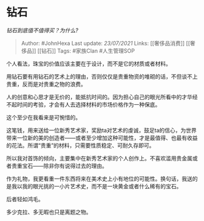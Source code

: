 # 钻石
*钻石到底值不值得买？为什么?*

> Author: #JohnHexa
Last update: *23/07/2021* 
Links: [[奢侈品消费]] [[奢侈品]] [[钻石]]
Tags: #家族Clan  #人生管理SOP 

 
个人看法，珠宝的价值应该主要在于设计，而不是它的材质或者材料。

用钻石要有用钻石的艺术上的理由，否则仅仅是贵重物资的堆砌的话，不但谈不上贵重，反而是对贵重之物的浪费。

人的创意和心思才是无价的，能抵抗时间的。因为担心自己的眼光所看中的才华经不起时间的考验，才会有人去选择材料的市场价格作为一种保底。

这个至少在我看来是可惋惜的。

这笔钱，用来送给一位新秀艺术家，奖励ta对艺术的虔诚，鼓足ta的信心，为世界带来一位新的美的创造者——或者至少增加这种可能性，才是最值得、也最有收益的花法。所谓“贵重”的材料，只需要性质稳定、可耐久存即可。

所以我对首饰的倾向，主要集中在新秀艺术家的个人创作上。不喜欢滥用贵金属或者贵重宝石——除非你有说得过去的理由。

作为礼物，我更看重一件东西将来在美术史上小有地位的可能性。换句话，我送的是我以我的眼光挑的一小片艺术史，而不是一块黄金或者什么稀有的宝石。

后者轻如鸿毛。

多少克拉、多无暇也只是离题之物。



